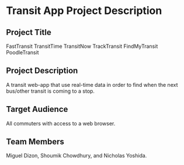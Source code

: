 # Transit App Project Description

## Project Title

FastTransit
TransitTime
TransitNow
TrackTransit
FindMyTransit
PoodleTransit

## Project Description

A transit web-app that use real-time data in order to find when the next bus/other transit is coming to a stop.

## Target Audience

All commuters with access to a web browser.

## Team Members

Miguel Dizon, Shoumik Chowdhury, and Nicholas Yoshida.

